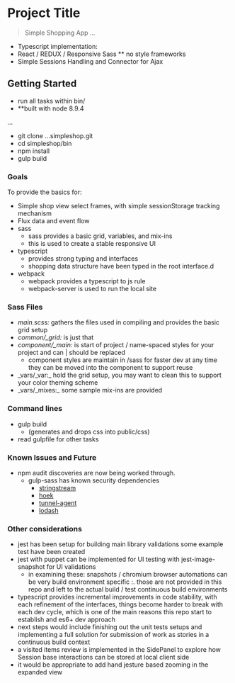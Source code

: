 # Project Title

> Simple Shopping App ...

* Typescript implementation:  
* React / REDUX  / Responsive Sass ** no style frameworks
* Simple Sessions Handling and Connector for Ajax


## Getting Started

- run all tasks within bin/
- **built with node 8.9.4

...
- git clone ...simpleshop.git
- cd simpleshop/bin
- npm install
- gulp build

### Goals

To provide the basics for:
- Simple shop view select frames, with simple sessionStorage tracking mechanism
- Flux data and event flow
- sass
  - sass provides a basic grid, variables, and mix-ins
  - this is used to create a stable responsive UI
- typescript
  - provides strong typing and interfaces
  - shopping data structure have been typed in the root interface.d
- webpack
  - webpack provides a typescript to js rule
  - webpack-server is used to run the local site

### Sass Files
- _main.scss:_ gathers the files used in compiling and provides the basic grid setup
- _common/\_grid:_ is just that
- _component/\_main:_ is start of project / name-spaced styles for your project and can | should be replaced
  - component styles are maintain in /sass for faster dev at any time they can be moved into the component to support reuse
- _vars/\_var:\_ hold the grid setup, you may want to clean this to support your color theming scheme
- _vars/\_mixes:\_ some sample mix-ins are provided

### Command lines
  - gulp build
    - (generates and drops css into public/css)
  - read gulpfile for other tasks

### Known Issues and Future
  - npm audit discoveries are now being worked through.
    - gulp-sass has known security dependencies
      - [stringstream](https://nodesecurity.io/advisories/664)
      - [hoek](https://nodesecurity.io/advisories/566)
      - [tunnel-agent](https://nodesecurity.io/advisories/598)
      - [lodash](https://nodesecurity.io/advisories/577)

### Other considerations
  - jest has been setup for building main library validations some example test have been created
  - jest with puppet can be implemented for UI testing with jest-image-snapshot for UI validations
    - in examining these: snapshots / chromium browser automations can be very build environment specific
    :. those are not provided in this repo and left to the actual build / test continuous build environments
  - typescript provides incremental improvements in code stability, with each refinement of the interfaces, things become harder to break with each dev cycle, which is one of the main reasons this repo start to establish and es6+ dev approach
  - next steps would include finishing out the unit tests setups and implementing a full solution for submission of work as stories in a continuous build context
  - a visited items review is implemented in the SidePanel to explore how Session base interactions can be stored at local client side
  - it would be appropriate to add hand jesture based zooming in the expanded view
